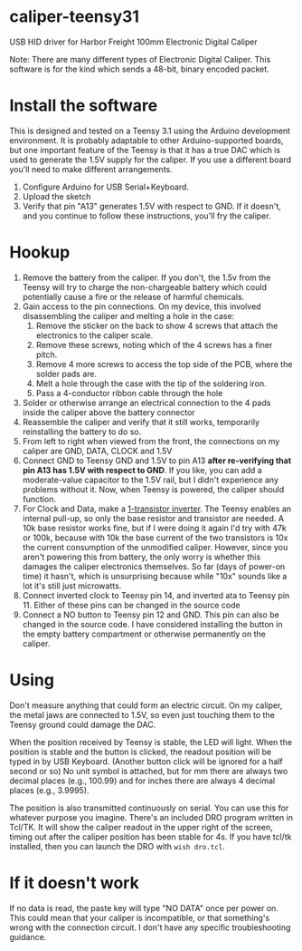 # caliper-teensy31
USB HID driver for Harbor Freight 100mm Electronic Digital Caliper

Note: There are many different types of Electronic Digital Caliper.
This software is for the kind which sends a 48-bit, binary encoded packet.

# Install the software
This is designed and tested on a Teensy 3.1 using the Arduino development environment.
It is probably adaptable to other Arduino-supported boards, but one important feature of the Teensy is that it has a true DAC which is used to generate the 1.5V supply for the caliper.
If you use a different board you'll need to make different arrangements.

1. Configure Arduino for USB Serial+Keyboard.
1. Upload the sketch
1. Verify that pin "A13" generates 1.5V with respect to GND.  If it doesn't, and you continue to follow these instructions, you'll fry the caliper.

# Hookup
1. Remove the battery from the caliper.
 If you don't, the 1.5v from the Teensy will try to charge the non-chargeable battery
 which could potentially cause a fire or the release of harmful chemicals.
1. Gain access to the pin connections. On my device, this involved disassembling the caliper and melting a hole in the case:
   1. Remove the sticker on the back to show 4 screws that attach the electronics to the caliper scale.
   1. Remove these screws, noting which of the 4 screws has a finer pitch.
   1. Remove 4 more screws to access the top side of the PCB, where the solder pads are.
   1. Melt a hole through the case with the tip of the soldering iron.
   1. Pass a 4-conductor ribbon cable through the hole
1. Solder or otherwise arrange an electrical connection to the 4 pads inside the caliper above the battery connector
1. Reassemble the caliper and verify that it still works, temporarily reinstalling the battery to do so.
1. From left to right when viewed from the front, the connections on my caliper are GND, DATA, CLOCK and 1.5V
1. Connect GND to Teensy GND and 1.5V to pin A13 **after re-verifying that pin A13 has 1.5V with respect to GND**.
  If you like, you can add a moderate-value capacitor to the 1.5V rail, but I didn't experience any problems without it.
  Now, when Teensy is powered, the caliper should function.
1. For Clock and Data, make a [1-transistor inverter](https://en.wikipedia.org/wiki/Inverter_(logic_gate)#/media/File:Transistor_pegelumsetzer.svg).
  The Teensy enables an internal pull-up, so only the base resistor and transistor are needed. 
  A 10k base resistor works fine, but if I were doing it again I'd try with 47k or 100k,
  because with 10k the base current of the two transistors is 10x the current consumption of the unmodified caliper.
  However, since you aren't powering this from battery, the only worry is whether this damages the caliper electronics themselves.
  So far (days of power-on time) it hasn't, which is unsurprising because while "10x" sounds like a lot it's still just microwatts.
1. Connect inverted clock to Teensy pin 14, and inverted ata to Teensy pin 11.
  Either of these pins can be changed in the source code
1. Connect a NO button to Teensy pin 12 and GND.
  This pin can also be changed in the source code.
  I have considered installing the button in the empty battery compartment or otherwise permanently on the caliper.

# Using
Don't measure anything that could form an electric circuit.
On my caliper, the metal jaws are connected to 1.5V, so even just touching them to the Teensy ground could damage the DAC.

When the position received by Teensy is stable, the LED will light.
When the position is stable and the button is clicked, the readout position will be typed in by USB Keyboard.
(Another button click will be ignored for a half second or so)
No unit symbol is attached, but for mm there are always two decimal places (e.g., 100.99)
and for inches there are always 4 decimal places (e.g., 3.9995).

The position is also transmitted continuously on serial.  You can use this for whatever purpose you imagine.
There's an included DRO program written in Tcl/TK.
It will show the caliper readout in the upper right of the screen, timing out after the caliper position has been stable for 4s.
If you have tcl/tk installed, then you can launch the DRO with `wish dro.tcl`.

# If it doesn't work
If no data is read, the paste key will type "NO DATA" once per power on.
This could mean that your caliper is incompatible, or that something's wrong with the connection circuit.
I don't have any specific troubleshooting guidance.
